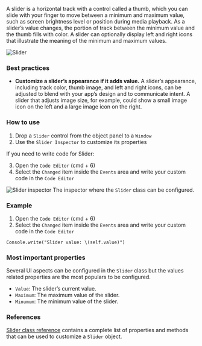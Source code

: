 A slider is a horizontal track with a control called a thumb, which you can slide with your finger to move between a minimum and maximum value, such as screen brightness level or position during media playback. As a slider’s value changes, the portion of track between the minimum value and the thumb fills with color. A slider can optionally display left and right icons that illustrate the meaning of the minimum and maximum values.

![Slider](images/slider1.png)

### Best practices
* **Customize a slider’s appearance if it adds value.** A slider’s appearance, including track color, thumb image, and left and right icons, can be adjusted to blend with your app’s design and to communicate intent. A slider that adjusts image size, for example, could show a small image icon on the left and a large image icon on the right.

### How to use
1. Drop a `Slider` control from the object panel to a `Window`
2. Use the `Slider Inspector` to customize its properties

If you need to write code for Slider:

3. Open the `Code Editor` (cmd + 6)
4. Select the `Changed` item inside the `Events` area and write your custom code in the `Code Editor`

![`Slider` inspector](images/slider2.png)
The inspector where the `Slider` class can be configured.

### Example
1. Open the `Code Editor` (cmd + 6)
2. Select the `Changed` item inside the `Events` area and write your custom code in the `Code Editor`
```
Console.write("Slider value: \(self.value)")
```

### Most important properties
Several UI aspects can be configured in the `Slider` class but the values related properties are the most populars to be configured.
- `Value`: The slider’s current value.
- `Maximum`: The maximum value of the slider.
- `Minumum`: The minimum value of the slider.

### References
[Slider class reference](../classes/Slider.html) contains a complete list of properties and methods that can be used to customize a `Slider` object.
